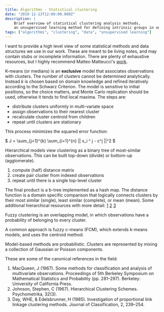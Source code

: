 ```yaml
---
title: Algorithms - Statistical clustering
date: "2019-12-13T12:00:00.000Z"
description: |
    Brief overview of statistical clustering analysis methods, 
    an unsupervised learning method for defining intrinsic groups in unlabelled data. 
tags: ["algorithms", "clustering", "data", "unsupervised learning"]
---
```


I want to provide a high level view of some statistical methods and data structures we use in our work. 
These are meant to be living notes, and may contain stubs or incomplete information. 
There are plenty of exhaustive resources, but I highly recommend Matteo Matteucci's <a href="https://home.deib.polimi.it/matteucc/Clustering/tutorial_html/index.html">work</a>.</p>

K-means (or medians) is an <strong>exclusive</strong> model that associates observations with clusters. 
The number of clusters cannot be determined analytically. Instead $k$ is chosen based on domain knowledge and refined 
iteratively according to the Schwarz Criterion. The model is sensitive to initial positions, so the choice matters, 
and Monte Carlo replication should be used, otherwise it tends to find local maxima. The steps are:

* distribute clusters uniformly in multi-variate space
* assign observations to their nearest cluster
* recalculate cluster centroid from children 
* repeat until clusters are stationary

This process minimizes the squared error function:

$ J = \sum_{j=1}^{k} \sum_{i=1}^{n} || x_i ^ j - c^j ||^2 $

Hierarchical models view clustering as a binary tree of most-similar observations. 
This can be built top-down (divide) or bottom-up (agglomerate).

1. compute (half) distance matrix
2. create pair cluster from indexed observations 
3. repeat until there is a single top-level cluster

The final product is a b-tree implemented as a hash map. 
The distance function is a domain specific comparison that logically connects clusters by their most similar (single), least similar (complete), or mean (mean). 
Some additional hierarchical resources with more detail: 
[1](https://www.displayr.com/what-is-hierarchical-clustering/) 
[2](http://www.cs.princeton.edu/courses/archive/spring15/cos233/clustering2.pdf) 
[3](https://www.wave-access.com/public_en/blog/2015/november/17/memory-reduction-for-average-link-hierarchical-clustering-algorithm-with-a-large-amount-of-input-data.aspx)


Fuzzy clustering is an overlapping model, in which observations have a probability of belonging to every cluster. 

A common approach is fuzzy c-means (FCM), which extends k-means models, and uses the centroid method.

Model-based methods are probabilistic. Clusters are represented by mixing a collection of Gaussian or Poisson components.

These are some of the canonical references in the field:

1. MacQueen, J (1967). Some methods for classification and analysis of multivariate observations. Proceedings of 5th Berkeley Symposium on Mathematical Statistics and Probability (pp. 281–297). Berkeley: University of California Press.
2. Johnson, Stephen, C (1967). Hierarchical Clustering Schemes. Psychometrika, 32(3).
3. Day, WHE, & Edelsbrunner, H (1985). Investigation of proportional link linkage clustering methods. Journal of Classification, 2, 239–254.
